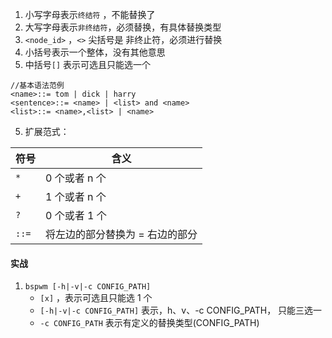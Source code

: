 1. 小写字母表示`终结符` ，不能替换了
2. 大写字母表示`非终结符`，必须替换，有具体替换类型
3. `<node_id>` ，`<>` 尖括号是 非终止符，必须进行替换
4. 小括号表示一个整体，没有其他意思
5. 中括号`[]` 表示可选且只能选一个

```shell
//基本语法范例
<name>::= tom | dick | harry
<sentence>::= <name> | <list> and <name>
<list>::= <name>,<list> | <name>
```

5. 扩展范式：

| 符号  | 含义                            |
| ----- | ------------------------------- |
| `*`   | 0 个或者 n 个                   |
| `+`   | 1 个或者 n 个                   |
| `?`   | 0 个或者 1 个                   |
| `::=` | 将左边的部分替换为 = 右边的部分 |

#### 实战

1. `bspwm [-h|-v|-c CONFIG_PATH]`
   - `[x]` ，表示可选且只能选 1 个
   - `[-h|-v|-c CONFIG_PATH]` 表示，h、v、-c CONFIG_PATH， 只能三选一
   - `-c CONFIG_PATH` 表示有定义的替换类型(CONFIG_PATH)
